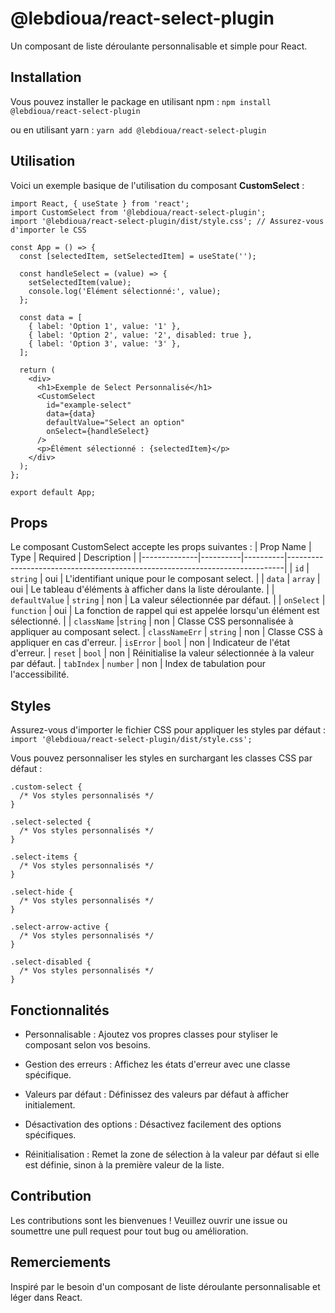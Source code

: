 # @lebdioua/react-select-plugin
Un composant de liste déroulante personnalisable et simple pour React.

## Installation
Vous pouvez installer le package en utilisant npm :
`npm install @lebdioua/react-select-plugin`

ou en utilisant yarn :
`yarn add @lebdioua/react-select-plugin`

## Utilisation
Voici un exemple basique de l'utilisation du composant **CustomSelect** :

```
import React, { useState } from 'react';
import CustomSelect from '@lebdioua/react-select-plugin';
import '@lebdioua/react-select-plugin/dist/style.css'; // Assurez-vous d'importer le CSS

const App = () => {
  const [selectedItem, setSelectedItem] = useState('');

  const handleSelect = (value) => {
    setSelectedItem(value);
    console.log('Élément sélectionné:', value);
  };

  const data = [
    { label: 'Option 1', value: '1' },
    { label: 'Option 2', value: '2', disabled: true },
    { label: 'Option 3', value: '3' },
  ];

  return (
    <div>
      <h1>Exemple de Select Personnalisé</h1>
      <CustomSelect
        id="example-select"
        data={data}
        defaultValue="Select an option"
        onSelect={handleSelect}
      />
      <p>Élément sélectionné : {selectedItem}</p>
    </div>
  );
};

export default App;
```

## Props
Le composant CustomSelect accepte les props suivantes :
| Prop Name    | Type     | Required | Description                                                                 |
|--------------|----------|----------|-----------------------------------------------------------------------------|
| `id`         | `string` | oui      | L'identifiant unique pour le composant select.                              |
| `data`       | `array`  | oui      | Le tableau d'éléments à afficher dans la liste déroulante. |
| `defaultValue` | `string` | non    | La valeur sélectionnée par défaut.                                          |
| `onSelect`   | `function` | oui   | La fonction de rappel qui est appelée lorsqu'un élément est sélectionné.    |
| `className`	|`string` |	non	| Classe CSS personnalisée à appliquer au composant select.
| `classNameErr` |	`string` |	non	| Classe CSS à appliquer en cas d'erreur.
| `isError`	| `bool` |	non |	Indicateur de l'état d'erreur.
| `reset`	| `bool` |	non |	Réinitialise la valeur sélectionnée à la valeur par défaut.
| `tabIndex`	| `number` | 	non |	Index de tabulation pour l'accessibilité.

## Styles
Assurez-vous d'importer le fichier CSS pour appliquer les styles par défaut :
`import '@lebdioua/react-select-plugin/dist/style.css';`

Vous pouvez personnaliser les styles en surchargant les classes CSS par défaut :

```
.custom-select {
  /* Vos styles personnalisés */
}

.select-selected {
  /* Vos styles personnalisés */
}

.select-items {
  /* Vos styles personnalisés */
}

.select-hide {
  /* Vos styles personnalisés */
}

.select-arrow-active {
  /* Vos styles personnalisés */
}

.select-disabled {
  /* Vos styles personnalisés */
}
```

## Fonctionnalités
- Personnalisable : Ajoutez vos propres classes pour styliser le composant selon vos besoins.
+ Gestion des erreurs : Affichez les états d'erreur avec une classe spécifique.
* Valeurs par défaut : Définissez des valeurs par défaut à afficher initialement.
- Désactivation des options : Désactivez facilement des options spécifiques.
+ Réinitialisation : Remet la zone de sélection à la valeur par défaut si elle est définie, sinon à la première valeur de la liste.

## Contribution
Les contributions sont les bienvenues ! Veuillez ouvrir une issue ou soumettre une pull request pour tout bug ou amélioration.

## Remerciements
Inspiré par le besoin d'un composant de liste déroulante personnalisable et léger dans React.
